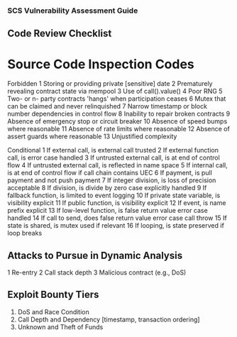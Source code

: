### SCS Vulnerability Assessment Guide

## Code Review Checklist

# Source Code Inspection Codes
Forbidden
1  Storing or providing private [sensitive] date
2  Prematurely revealing contract state via mempool
3  Use of call().value()
4  Poor RNG
5  Two- or n- party contracts 'hangs' when participation ceases
6  Mutex that can be claimed and never relinquished
7  Narrow timestamp or block number dependencies in control flow
8  Inability to repair broken contracts
9  Absence of emergency stop or circuit breaker
10 Absence of speed bumps where reasonable
11 Absence of rate limits where reasonable
12 Absence of assert guards where reasonable
13 Unjustified complexity


Conditional
1  If external call, is external call trusted
2  If external function call, is error case handled
3  If untrusted external call, is at end of control flow
4  If untrusted external call, is reflected in name space
5  If internal call, is at end of control flow if call chain contains UEC
6  If payment, is pull payment and not push payment
7  If integer division, is loss of precision acceptable
8  If division, is divide by zero case explicitly handled
9  If fallback function, is limited to event logging
10 If private state variable, is visibility explicit
11 If public function, is visibility explicit
12 If event, is name prefix explicit
13 If low-level function, is false return value error case handled
14 If call to send, does false return value error case call throw
15 If state is shared, is mutex used if relevant
16 If looping, is state preserved if loop breaks

## Attacks to Pursue in Dynamic Analysis
1  Re-entry
2  Call stack depth
3  Malicious contract (e.g., DoS)

## Exploit Bounty Tiers
1. DoS and Race Condition
2. Call Depth and Dependency [timestamp, transaction ordering]
3. Unknown and Theft of Funds

